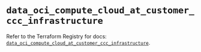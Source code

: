 # `data_oci_compute_cloud_at_customer_ccc_infrastructure`

Refer to the Terraform Registry for docs: [`data_oci_compute_cloud_at_customer_ccc_infrastructure`](https://registry.terraform.io/providers/oracle/oci/6.37.0/docs/data-sources/compute_cloud_at_customer_ccc_infrastructure).
